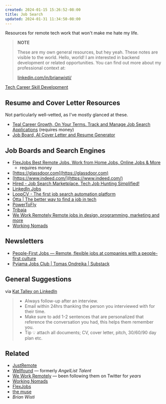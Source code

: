 ```yaml
---
created: 2024-01-15 15:26:52-08:00
title: Job Search
updated: 2024-01-31 11:34:50-08:00
---
```


Resources for remote tech work that won't make me hate my life.

 > 
 > **NOTE**
>
 > These are my own general resources, but hey yeah. These notes are visible to the world. Hello, world! I am interested in backend development or related opportunities. You can find out more about my professional context at:
 > 
 > [linkedin.com/in/brianwisti/](https://www.linkedin.com/in/brianwisti/)

[Tech Career Skill Development](Tech%20Career%20Skill%20Development.md)

## Resume and Cover Letter Resources

Not particularly well-vetted, as I've mostly glanced at these.

* [Teal Career Growth, On Your Terms. Track and Manage Job Search Applications](https://www.tealhq.com/) (requires money)
* [Job Board, AI Cover Letter and Resume Generator](https://swooped.co/)

## Job Boards and Search Engines

* [FlexJobs Best Remote Jobs, Work from Home Jobs, Online Jobs & More](https://www.flexjobs.com/)
  * requires money
* [https://glassdoor.com](https://glassdoor.com)
* [https://www.indeed.com/](https://www.indeed.com/)
* [Hired - Job Search Marketplace. Tech Job Hunting Simplified!](https://hired.com)
* [LinkedIn Jobs](https://www.linkedin.com/jobs/)
* [LoopCV - The first job search automation platform](https://www.loopcv.pro)
* [Otta | The better way to find a job in tech](https://otta.com)
* [PowerToFly](https://powertofly.com)
* [Tribaja](https://www.tribaja.co)
* [We Work Remotely Remote jobs in design, programming, marketing and more](https://weworkremotely.com/)
* [Working Nomads](https://www.workingnomads.com/jobs)

## Newsletters

* [People-First Jobs — Remote, flexible jobs at companies with a people-first culture](https://peoplefirstjobs.com)
* [Pyjama Jobs Club | Tomas Ondrejka | Substack](https://pyjamajobsclub.substack.com/?r=3akf2&utm_campaign=subscribe-page-share-screen&utm_medium=web)

## General Suggestions

via [Kat Talley on LinkedIn](https://www.linkedin.com/posts/kat-talley-%F0%9F%9B%B8-a3b435226_opentowork-activity-7104780204727799808-dq-m?utm_source=share&utm_medium=member_desktop)

 > 
 > * Always follow-up after an interview.
 > * Email within 24hrs thanking the person you interviewed with for their time.
 > * Make sure to add 1-2 sentences that are personalized that reference the conversation you had, this helps them remember you.
 > * Tip 💡 attach all documents; CV, cover letter, pitch, 30/60/90 day plan etc.

## Related

* [JustRemote](https://justremote.co)
* [Wellfound](https://wellfound.com) — formerly *AngelList Talent*
* [We Work Remotely](https://weworkremotely.com) — been following them on Twitter for *years*
* [Working Nomads](https://www.workingnomads.com/jobs)
* [FlexJobs](https://www.flexjobs.com)
* [the muse](https://www.themuse.com)
* *Brian Wisti*